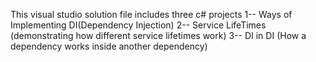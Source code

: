 This visual studio solution file includes three c# projects
1-- Ways of Implementing DI(Dependency Injection)
2-- Service LifeTimes (demonstrating how different service lifetimes work)
3-- DI in DI (How a dependency works inside another dependency)

